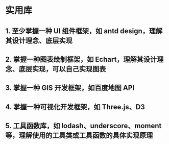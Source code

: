 # 实用库

## 1. 至少掌握一种 UI 组件框架，如 antd design，理解其设计理念、底层实现

## 2. 掌握一种图表绘制框架，如 Echart，理解其设计理念、底层实现，可以自己实现图表

## 3. 掌握一种 GIS 开发框架，如百度地图 API

## 4. 掌握一种可视化开发框架，如 Three.js、D3

## 5. 工具函数库，如 lodash、underscore、moment 等，理解使用的工具类或工具函数的具体实现原理
